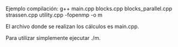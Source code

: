 Ejemplo compilación: g++ main.cpp blocks.cpp blocks_parallel.cpp strassen.cpp utility.cpp -fopenmp -o m

El archivo donde se realizan los cálculos es main.cpp.

Para utilizar simplemente ejecutar ./m.
